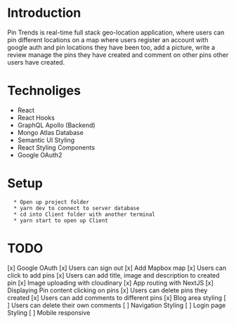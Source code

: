 # Introduction

Pin Trends is real-time full stack geo-location application, where users can pin different locations on a map where users 
register an account with google auth and pin locations they have been too, add a picture, write a review manage the pins they
have created and comment on other pins other users have created.

# Technoliges

* React
* React Hooks
* GraphQL Apollo (Backend)
* Mongo Atlas Database
* Semantic UI Styling
* React Styling Components
* Google OAuth2

# Setup 

```
  * Open up project folder
  * yarn dev to connect to server database
  * cd into Client folder with another terminal
  * yarn start to open up Client 
```

# TODO

[x] Google OAuth
[x] Users can sign out
[x] Add Mapbox map
[x] Users can click to add pins
[x] Users can add title, image and description to created pin
[x] Image uploading with cloudinary
[x] App routing with NextJS
[x] Displaying Pin content clicking on pins
[x] Users can delete pins they created
[x] Users can add comments to different pins
[x] Blog area styling
[ ] Users can delete their own comments
[ ] Navigation Styling
[ ] Login page Styling
[ ] Mobile responsive
